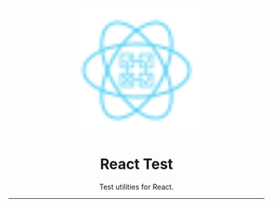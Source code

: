 <div align="center">
    <img
        alt="react test logo"
        height="250"
        src="logo.svg"
        width="250"
    />
    <h1>
        React Test
    </h1>
    <p>
        Test utilities for React.
    </p>
</div>

<hr>
